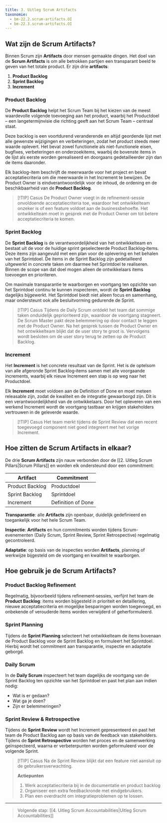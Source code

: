 ```yaml
---
title: 3. Uitleg Scrum Artifacts
taxonomie:
  - bm-22.2.scrum-artifacts.OI
  - bm-22.3.scrum-artifacts.OI
---
```


## Wat zijn de Scrum Artifacts?
Binnen Scrum zijn **Artifacts** door mensen gemaakte dingen. Het doel van de **Scrum Artifacts** is om alle betrokken partijen een transparant beeld te geven van het totale product. Er zijn drie **artifacts**:

1. **Product Backlog**
2. **Sprint Backlog**
3. **Increment**

### Product Backlog
De **Product Backlog** helpt het Scrum Team bij het kiezen van de meest waardevolle volgende toevoeging aan het product, waarbij het Productdoel – een langetermijnvisie die richting geeft aan het Scrum Team – centraal staat. 

Deze backlog is een voortdurend veranderende en altijd geordende lijst met alle gewenste wijzigingen en verbeteringen, zodat het product steeds meer waarde oplevert. Het bevat zowel functionele als niet-functionele eisen, bugfixes, verbeteringen en onderzoekitems, waarbij de bovenste items in de lijst als eerste worden gerealiseerd en doorgaans gedetailleerder zijn dan de items daaronder. 

Elk backlog-item beschrijft de meerwaarde voor het project en bevat acceptatiecriteria om die meerwaarde in het Increment te bewijzen. De Product Owner is eindverantwoordelijk voor de inhoud, de ordening en de beschikbaarheid van de **Product Backlog**.

> [!TIP] Casus
> De Product Owner voegt in de refinement-sessie onvoldoende acceptatiecriteria toe, waardoor het ontwikkelteam onzeker is of een feature voldoet aan de businessbehoefte. Het ontwikkelteam moet in gesprek met de Product Owner om tot betere acceptatiecriteria te komen.

### Sprint Backlog
De **Sprint Backlog** is de verantwoordelijkheid van het ontwikkelteam en bestaat uit de voor de huidige sprint geselecteerde Product Backlog‑items. Deze items zijn aangevuld met een plan voor de oplevering en het behalen van het Sprintdoel. De items in de Sprint Backlog zijn gedetailleerd uitgewerkt in concrete taken om daarmee het Sprintdoel te realiseren. Binnen de scope van dat doel mogen alleen de ontwikkelaars items toevoegen en prioriteren.

Om maximale transparantie te waarborgen en voortgang ten opzichte van het Sprintdoel continu te kunnen inspecteren, wordt de **Sprint Backlog** dagelijks bijgewerkt. Het Sprintdoel biedt niet alleen focus en samenhang, maar ondersteunt ook alle besluitvorming gedurende de Sprint.

> [!TIP] Casus
> Tijdens de Daily Scrum ontdekt het team dat sommige taken onduidelijk geprioriteerd zijn, waardoor de voortgang stagneert. De Scrum Master pakt deze belemmering op door contact te leggen met de Product Owner. Na het gesprek tussen de Product Owner en het ontwikkelteam blijkt dat de user story te groot is. Vervolgens wordt besloten om de user story terug te zetten op de Product Backlog.

### Increment
Het **Increment** is het concrete resultaat van de Sprint. Het is de optelsom van alle afgeronde Sprint Backlog‑items samen met alle voorgaande increments, waarbij elk nieuw Increment een stap is op weg naar het Productdoel. 

Elk **Increment** moet voldoen aan de Definition of Done en moet meteen releasable zijn, zodat de kwaliteit en de integratie gewaarborgd zijn. Dit is een verantwoordelijkheid van de ontwikkelaars. Door het opleveren van een werkend Increment wordt de voortgang tastbaar en krijgen stakeholders vertrouwen in de geleverde waarde.

> [!TIP] Casus
> Het team merkt tijdens de Sprint Review dat een recent toegevoegd component niet goed integreert met het vorige Increment.

## Hoe zitten de Scrum Artifacts in elkaar?
De drie **Scrum Artifacts** zijn nauw verbonden door de [[2. Uitleg Scrum Pillars|Scrum Pillars]] en worden elk ondersteund door een commitment:

| Artifact        | Commitment         |
| --------------- | ------------------ |
| Product Backlog | Productdoel        |
| Sprint Backlog  | Sprintdoel         |
| Increment       | Definition of Done |

**Transparantie**: alle **Artifacts** zijn openbaar, duidelijk gedefinieerd en toegankelijk voor het hele Scrum Team.

**Inspectie**: **Artifacts** en hun commitments worden tijdens Scrum-evenementen (Daily Scrum, Sprint Review, Sprint Retrospective) regelmatig gecontroleerd.

**Adaptatie**: op basis van de inspecties worden **Artifacts**, planning of werkwijze bijgesteld om de voortgang en kwaliteit te waarborgen.

## Hoe gebruik je de Scrum Artifacts?
### Product Backlog Refinement
Regelmatig, bijvoorbeeld tijdens refinement‑sessies, verfijnt het team de **Product Backlog**: items worden bijgesteld in prioriteit en detaillering, nieuwe acceptatiecriteria en mogelijke besparingen worden toegevoegd, en onbekende of verouderde items worden verwijderd of geherformuleerd.

### Sprint Planning
Tijdens de **Sprint Planning** selecteert het ontwikkelteam de items bovenaan de Product Backlog voor de Sprint Backlog en formuleert het Sprintdoel. Hierbij wordt het commitment aan transparantie, inspectie en adaptatie geborgd.

### Daily Scrum
In de **Daily Scrum** inspecteert het team dagelijks de voortgang van de Sprint Backlog ten opzichte van het Sprintdoel en past het plan aan indien nodig:

- Wat is er gedaan?
- Wat ga je doen?
- Zijn er belemmeringen?

### Sprint Review & Retrospective
Tijdens de **Sprint Review** wordt het Increment gepresenteerd en past het team de Product Backlog aan op basis van de feedback van stakeholders. Tijdens de **Sprint Retrospective** worden het proces en de samenwerking geïnspecteerd, waarna er verbeterpunten worden geformuleerd voor de volgende Sprint.

> [!TIP] Casus 
> Na de Sprint Review blijkt dat een feature niet aansluit op de gebruikersverwachting.
> 
> **Actiepunten**
> 1. Werk acceptatiecriteria bij in de documentatie en product backlog
> 2. Organiseer een extra feedbackronde met eindgebruikers.
> 3. Plan een overdracht om integratieproblemen op te lossen.

---

> Volgende stap: [[4. Uitleg Scrum Accountabilities|Uitleg Scrum Accountabilities]]